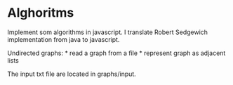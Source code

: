 # Alghoritms

Implement som algorithms in javascript. I translate Robert Sedgewich implementation from java to javascript. 

Undirected graphs: 
    * read a graph from a file 
    * represent graph as adjacent lists

The input txt file are located in graphs/input. 
